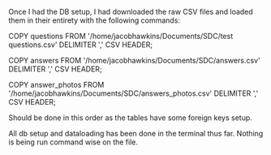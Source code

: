 Once I had the DB setup, I had downloaded the raw CSV files and loaded them in their entirety with the following commands:

COPY questions
FROM '/home/jacobhawkins/Documents/SDC/test questions.csv'
DELIMITER ','
CSV HEADER;

COPY answers
FROM '/home/jacobhawkins/Documents/SDC/answers.csv'
DELIMITER ','
CSV HEADER;

COPY answer_photos
FROM '/home/jacobhawkins/Documents/SDC/answers_photos.csv'
DELIMITER ','
CSV HEADER;

Should be done in this order as the tables have some foreign keys setup.

All db setup and dataloading has been done in the terminal thus far. Nothing is being run command wise on the file.

